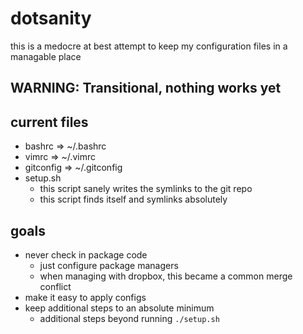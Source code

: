 # dotsanity
this is a medocre at best attempt to keep my configuration files in a managable place

## WARNING: Transitional, nothing works yet

## current files
* bashrc => ~/.bashrc
* vimrc => ~/.vimrc
* gitconfig => ~/.gitconfig
* setup.sh
  * this script sanely writes the symlinks to the git repo
  * this script finds itself and symlinks absolutely

## goals
* never check in package code
  * just configure package managers
  * when managing with dropbox, this became a common merge conflict
* make it easy to apply configs
* keep additional steps to an absolute minimum
  * additional steps beyond running `./setup.sh`
